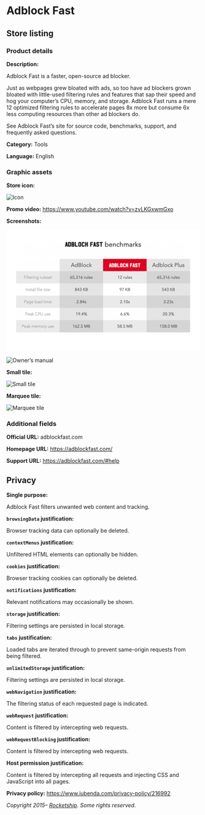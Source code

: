 # Adblock Fast

## Store listing

### Product details

**Description:**

Adblock Fast is a faster, open-source ad blocker.

Just as webpages grew bloated with ads, so too have ad blockers grown bloated with little-used
filtering rules and features that sap their speed and hog your computer’s CPU, memory, and storage.
Adblock Fast runs a mere 12 optimized filtering rules to accelerate pages 8x more but consume 6x
less computing resources than other ad blockers do.

See Adblock Fast’s site for source code, benchmarks, support, and frequently asked questions.

**Category:** Tools

**Language:** English

### Graphic assets

**Store icon:**

![Icon](icons/icon.png)

**Promo video:** https://www.youtube.com/watch?v=zvLKGxwmGxo

**Screenshots:**

![Extension benchmarks](screenshots/benchmarks.png)

![Owner’s manual](screenshots/manual.png)

**Small tile:**

![Small tile](tiles/small.png)

**Marquee tile:**

![Marquee tile](tiles/marquee.png)

### Additional fields

**Official URL:** adblockfast.com

**Homepage URL:** https://adblockfast.com/

**Support URL:** https://adblockfast.com/#help

## Privacy

**Single purpose:**

Adblock Fast filters unwanted web content and tracking.

**`browsingData` justification:**

Browser tracking data can optionally be deleted.

**`contextMenus` justification:**

Unfiltered HTML elements can optionally be hidden.

**`cookies` justification:**

Browser tracking cookies can optionally be deleted.

**`notifications` justification:**

Relevant notifications may occasionally be shown.

**`storage` justification:**

Filtering settings are persisted in local storage.

**`tabs` justification:**

Loaded tabs are iterated through to prevent same-origin requests from being filtered.

**`unlimitedStorage` justification:**

Filtering settings are persisted in local storage.

**`webNavigation` justification:**

The filtering status of each requested page is indicated.

**`webRequest` justification:**

Content is filtered by intercepting web requests.

**`webRequestBlocking` justification:**

Content is filtered by intercepting web requests.

**Host permission justification:**

Content is filtered by intercepting all requests and injecting CSS and JavaScript into all pages.

**Privacy policy:** https://www.iubenda.com/privacy-policy/216992

_Copyright 2015– [Rocketship](https://rocketshipapps.com/). Some rights reserved._
